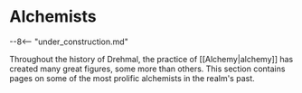 # Alchemists

--8<-- "under_construction.md"

Throughout the history of Drehmal, the practice of [[Alchemy|alchemy]] has created many great figures, some more than others. This section contains pages on some of the most prolific alchemists in the realm's past.
